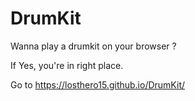 # DrumKit

Wanna play a drumkit on your browser ? 

If Yes, you're in right place.

Go to https://losthero15.github.io/DrumKit/
